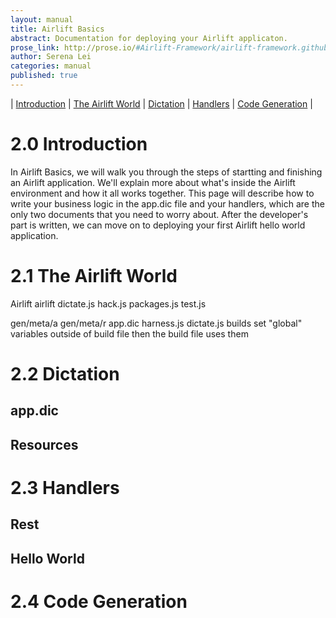 ```yaml
---
layout: manual
title: Airlift Basics
abstract: Documentation for deploying your Airlift applicaton.
prose_link: http://prose.io/#Airlift-Framework/airlift-framework.github.com/edit/master/_posts/manual/0100-01-01-airlift_basics.md
author: Serena Lei
categories: manual
published: true
---
```


| [Introduction](#20_introduction) | [The Airlift World](#21_the_airlift_world) | [Dictation](#22_dictation) | [Handlers](#23_handlers) | [Code Generation](#24_code_generation) |

# 2.0 Introduction

In Airlift Basics, we will walk you through the steps of startting and finishing an Airlift application.  We'll explain more about what's inside the Airlift environment and how it all works together.  This page will describe how to write your business logic in the app.dic file and your handlers, which are the only two documents that you need to worry about.  After the developer's part is written, we can move on to deploying your first Airlift hello world application.


# 2.1 The Airlift World

Airlift
  airlift
    dictate.js
    hack.js
    packages.js
    test.js

gen/meta/a gen/meta/r app.dic harness.js dictate.js
builds set "global" variables outside of build file then the build file uses them

# 2.2 Dictation

## app.dic

## Resources


# 2.3 Handlers

## Rest

## Hello World


# 2.4 Code Generation

<!--
A resource handle is an identifier for a resource that is currently being accessed. Resource handles can be opaque, in which case they are often integer numbers, or they can be pointers that allow access to further information. Common resource handles are file descriptors and sockets.

The concept of a web resource is primitive in the Web architecture, and is used in the definition of its fundamental elements. The term was first introduced to refer to targets of uniform resource locators (URLs), but its definition has been further extended to include the referent of any uniform resource identifier (RFC 3986), or internationalized resource identifier (RFC 3987). In the Semantic Web, abstract resources and their semantic properties are described using the family of languages based on Resource Description Framework (RDF).

-->

